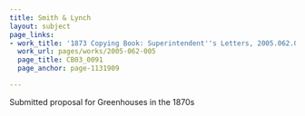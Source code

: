 ```yaml
---
title: Smith & Lynch
layout: subject
page_links:
- work_title: '1873 Copying Book: Superintendent''s Letters, 2005.062.005'
  work_url: pages/works/2005-062-005
  page_title: CB03_0091
  page_anchor: page-1131909

---
```

<p>Submitted proposal for Greenhouses in the 1870s</p>